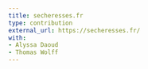 ```yaml
---
title: secheresses.fr
type: contribution
external_url: https://secheresses.fr/
with:
- Alyssa Daoud
- Thomas Wolff
---
```


